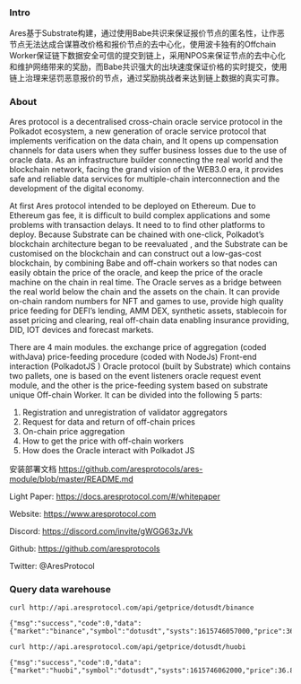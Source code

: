 ### Intro

Ares基于Substrate构建，通过使用Babe共识来保证报价节点的匿名性，让作恶节点无法达成合谋篡改价格和报价节点的去中心化，使用波卡独有的Offchain Worker保证链下数据安全可信的提交到链上，采用NPOS来保证节点的去中心化和维护网络带来的奖励，而Babe共识强大的出块速度保证价格的实时提交，使用链上治理来惩罚恶意报价的节点，通过奖励挑战者来达到链上数据的真实可靠。


### About

Ares protocol is a decentralised cross-chain oracle service protocol in the Polkadot ecosystem, a new generation of oracle service protocol that implements verification on the data chain, and It opens up compensation channels for data users when they suffer business losses due to the use of oracle data. As an infrastructure builder connecting the real world and the blockchain network, facing the grand vision of the WEB3.0 era, it provides safe and reliable data services for multiple-chain interconnection and the development of the digital economy.

At first Ares protocol intended to be deployed on Ethereum. Due to Ethereum gas fee, it is difficult to build complex applications and some problems with transaction delays. It need to to find other platforms to deploy. Because Substrate can be chained with one-click, Polkadot’s blockchain architecture began to be reevaluated , and the Substrate can be customised on the blockchain and can construct out a low-gas-cost blockchain, by combining Babe and off-chain workers so that nodes can easily obtain the price of the oracle, and keep the price of the oracle machine on the chain in real time.
The Oracle serves as a bridge between the real world below the chain and the assets on the chain. It can provide on-chain random numbers for NFT and games to use, provide high quality price feeding for DEFI’s lending, AMM DEX, synthetic assets, stablecoin for asset pricing and clearing, real off-chain data enabling insurance providing, DID, IOT devices and forecast markets.

There are 4 main modules.
the exchange price of aggregation (coded withJava)
price-feeding procedure (coded with NodeJs)
Front-end interaction (PolkadotJS )
Oracle protocol (built by Substrate) which contains two pallets, one is based on the event listeners oracle request event module, and the other is the price-feeding system based on substrate unique Off-chain Worker.
It can be divided into the following 5 parts:
1. Registration and unregistration of validator aggregators
2. Request for data and return of off-chain prices
3. On-chain price aggregation
4. How to get the price with off-chain workers
5. How does the Oracle interact with Polkadot JS

安装部署文档 https://github.com/aresprotocols/ares-module/blob/master/README.md

Light Paper: https://docs.aresprotocol.com/#/whitepaper

Website: https://www.aresprotocol.com

Discord: https://discord.com/invite/gWGG63zJVk

Github: https://github.com/aresprotocols

Twitter: @AresProtocol

### Query data warehouse
`curl http://api.aresprotocol.com/api/getprice/dotusdt/binance`
```angular2html
{"msg":"success","code":0,"data":{"market":"binance","symbol":"dotusdt","systs":1615746057000,"price":36.859,"ts":1615904416693}}
```

`curl http://api.aresprotocol.com/api/getprice/dotusdt/huobi`

```angular2html
{"msg":"success","code":0,"data":{"market":"huobi","symbol":"dotusdt","systs":1615746062000,"price":36.8878,"ts":1615904440593}}
```
